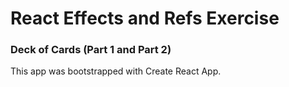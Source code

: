 # React Effects and Refs Exercise
### Deck of Cards (Part 1 and Part 2)

This app was bootstrapped with Create React App.


